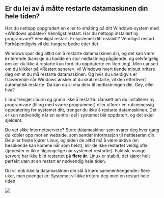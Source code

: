

<div id="corps">

<h2>Er du lei av å måtte restarte datamaskinen din hele tiden?</h2>

Har du nettopp oppgradert en eller to småting på ditt Windows-system med «Windows update»? Vennligst restart. Har du nettopp installert ny programvare? Vennligst restart. Er systemet ditt ustabilt? Vennligst restart. Forhåpentligvis vil det fungere bedre etter det.

Windows spør deg alltid om å restarte datamaskinen din, og det kan være irriterende (kanskje du hadde en stor nedlastning pågående, og selvfølgelig ønsker du ikke å restarte kun fordi du oppdaterte en liten ting). Men uansett om du klikker på «Restart senere», vil Windows hvert tiende minutt irritere deg om at du må restarte datamaskinen. Og hvis du uheldigvis er fraværende når Windows ønsker at du skal restarte, vil den etterhvert automatisk restarte. Da kan du si «ha det» til nedlastningen din. Gøy, eller hva?

Linux trenger i bunn og grunn ikke å restarte. Uansett om du installerer ny programvare (til og med svære programmer) eller utfører en rutinemessig oppdatering for systemet ditt, trenger du ikke å restarte datamaskinen. Det er kun nødvendig når en sentral del i systemet blir oppdatert, og det skjer sjeldent.

Du vet slike Internettservere? Store datamaskiner som svarer deg hver gang du kobler opp mot en webside, som sender informasjon til nettleseren din. De aller fleste kjører Linux, og siden de alltid må å være aktive (en besøkende kan komme når som helst), blir de ikke restartet veldig ofte (tjenester er ikke tilgjengelige når systemet restarter). Faktisk, mange servere har ikke blitt restartet på <b>flere år</b>. Linux er stabilt, det kjører helt perfekt uten at en restart er nødvendig hele tiden.

Du vil nok ikke la datamaskinen din stå å kjøre sammenhengende i flere uker, men poenget er: Systemet vil ikke irritere deg med en restart hele tiden.

<img src="Images/reboot_all_the_time_thumb.png" />

</div>



